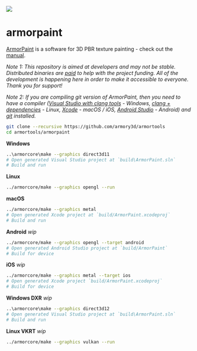 ![](https://armorpaint.org/img/git.jpg)

armorpaint
==============

[ArmorPaint](https://armorpaint.org) is a software for 3D PBR texture painting - check out the [manual](https://armorpaint.org/manual).

*Note 1: This repository is aimed at developers and may not be stable. Distributed binaries are [paid](https://armorpaint.org/download) to help with the project funding. All of the development is happening here in order to make it accessible to everyone. Thank you for support!*

*Note 2: If you are compiling git version of ArmorPaint, then you need to have a compiler ([Visual Studio with clang tools](https://visualstudio.microsoft.com/downloads/) - Windows, [clang + dependencies](https://github.com/armory3d/armortools/wiki/Linux-Dependencies) - Linux, [Xcode](https://developer.apple.com/xcode/resources/) - macOS / iOS, [Android Studio](https://developer.android.com/studio) - Android) and [git](https://git-scm.com/downloads) installed.*

```bash
git clone --recursive https://github.com/armory3d/armortools
cd armortools/armorpaint
```

**Windows**
```bash
..\armorcore\make --graphics direct3d11
# Open generated Visual Studio project at `build\ArmorPaint.sln`
# Build and run
```

**Linux**
```bash
../armorcore/make --graphics opengl --run
```

**macOS**
```bash
../armorcore/make --graphics metal
# Open generated Xcode project at `build/ArmorPaint.xcodeproj`
# Build and run
```

**Android** *wip*
```bash
../armorcore/make --graphics opengl --target android
# Open generated Android Studio project at `build/ArmorPaint`
# Build for device
```

**iOS** *wip*
```bash
../armorcore/make --graphics metal --target ios
# Open generated Xcode project `build/ArmorPaint.xcodeproj`
# Build for device
```

**Windows DXR** *wip*
```bash
..\armorcore\make --graphics direct3d12
# Open generated Visual Studio project at `build\ArmorPaint.sln`
# Build and run
```

**Linux VKRT** *wip*
```bash
../armorcore/make --graphics vulkan --run
```
